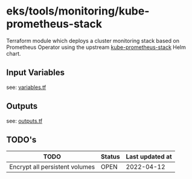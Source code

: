 # eks/tools/monitoring/kube-prometheus-stack

Terraform module which deploys a cluster monitoring stack based on Prometheus Operator using the 
upstream [kube-prometheus-stack](https://github.com/prometheus-community/helm-charts/tree/main/charts/kube-prometheus-stack) 
Helm chart.

## Input Variables

see: [variables.tf](variables.tf)

## Outputs

see: [outputs.tf](outputs.tf)

## TODO's

| TODO                                                                                                              | Status | Last updated at |
|-------------------------------------------------------------------------------------------------------------------| --- |-----------------|
| Encrypt all persistent volumes                                                                                    | OPEN | 2022-04-12      |
